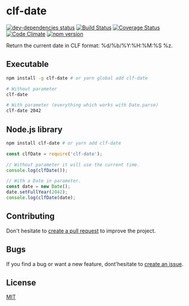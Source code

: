 # clf-date
[![dev-dependencies status](https://david-dm.org/lludol/clf-date/dev-status.svg)](https://david-dm.org/lludol/clf-date#info=devDependencies)
[![Build Status](https://travis-ci.org/lludol/clf-date.svg?branch=master)](https://travis-ci.org/lludol/clf-date)
[![Coverage Status](https://coveralls.io/repos/github/lludol/clf-date/badge.svg?branch=master)](https://coveralls.io/github/lludol/clf-date?branch=master)
[![Code Climate](https://codeclimate.com/github/lludol/clf-date/badges/gpa.svg)](https://codeclimate.com/github/lludol/clf-date)
[![npm version](https://badge.fury.io/js/clf-date.svg)](https://badge.fury.io/js/clf-date)

Return the current date in CLF format: %d/%b/%Y:%H:%M:%S %z.

## Executable

```bash
npm install -g clf-date # or yarn global add clf-date

# Without parameter
clf-date

# With parameter (everything which works with Date.parse)
clf-date 2042
```

## Node.js library

```bash
npm install clf-date # or yarn add clf-date
```

```js
const clfDate = require('clf-date');

// Without parameter it will use the current time.
console.log(clfDate());

// With a Date in parameter.
const date = new Date();
date.setFullYear(2042);
console.log(clfDate(date);
```

## Contributing

Don't hesitate to [create a pull request](https://github.com/lludol/clf-date/pulls) to improve the project.

## Bugs

If you find a bug or want a new feature, dont'hesitate to [create an issue](https://github.com/lludol/clf-date/issues).

## License

[MIT](LICENSE)
